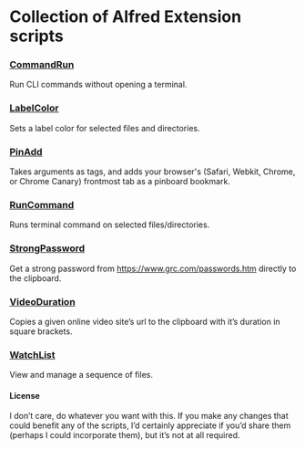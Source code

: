 # Collection of Alfred Extension scripts

### [CommandRun](http://www.alfredforum.com/topic/1868-commandrun-%E2%80%94-run-cli-commands-without-opening-a-terminal/)
Run CLI commands without opening a terminal.

### [LabelColor](http://www.alfredforum.com/topic/1334-labelcolor-%E2%80%94-sets-a-label-color-for-selected-files-and-directories/)
Sets a label color for selected files and directories.

### [PinAdd](http://www.alfredforum.com/topic/1230-pinadd-%E2%80%94-takes-arguments-as-tags-and-adds-your-browser%E2%80%99s-safari-webkit-chrome-or-chrome-canary-frontmost-tab-as-a-pinboard-bookmark/)
Takes arguments as tags, and adds your browser's (Safari, Webkit, Chrome, or Chrome Canary) frontmost tab as a pinboard bookmark.

### [RunCommand](http://www.alfredforum.com/topic/1550-runcommand-%E2%80%94-runs-terminal-command-on-selected-filesdirectories/)
Runs terminal command on selected files/directories.

### [StrongPassword](http://www.alfredforum.com/topic/1233-strongpassword-%E2%80%94-get-a-strong-password-from-httpswwwgrccompasswordshtm-directly-to-the-clipboard/)
Get a strong password from https://www.grc.com/passwords.htm directly to the clipboard.

### [VideoDuration](http://www.alfredforum.com/topic/1393-videoduration-%E2%80%94-copies-a-given-online-video-site%E2%80%99s-url-to-the-clipboard-with-it%E2%80%99s-duration-in-square-brackets/)
Copies a given online video site’s url to the clipboard with it’s duration in square brackets.

### [WatchList]()
View and manage a sequence of files.

#### License
I don’t care, do whatever you want with this. If you make any changes that could benefit any of the scripts, I’d certainly appreciate if you’d share them (perhaps I could incorporate them), but it’s not at all required.
